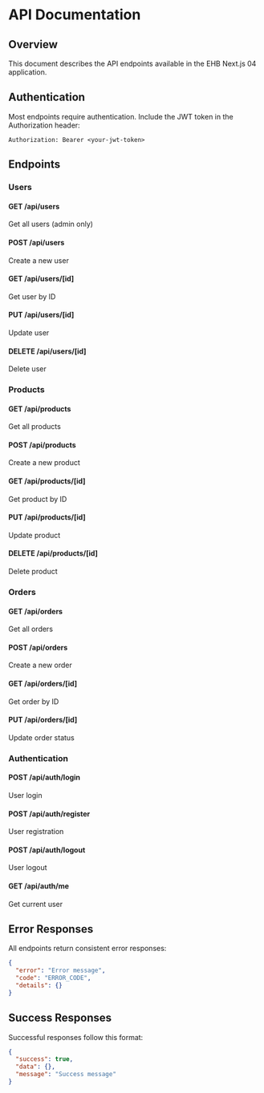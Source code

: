# API Documentation

## Overview

This document describes the API endpoints available in the EHB Next.js 04 application.

## Authentication

Most endpoints require authentication. Include the JWT token in the Authorization header:

```
Authorization: Bearer <your-jwt-token>
```

## Endpoints

### Users

#### GET /api/users
Get all users (admin only)

#### POST /api/users
Create a new user

#### GET /api/users/[id]
Get user by ID

#### PUT /api/users/[id]
Update user

#### DELETE /api/users/[id]
Delete user

### Products

#### GET /api/products
Get all products

#### POST /api/products
Create a new product

#### GET /api/products/[id]
Get product by ID

#### PUT /api/products/[id]
Update product

#### DELETE /api/products/[id]
Delete product

### Orders

#### GET /api/orders
Get all orders

#### POST /api/orders
Create a new order

#### GET /api/orders/[id]
Get order by ID

#### PUT /api/orders/[id]
Update order status

### Authentication

#### POST /api/auth/login
User login

#### POST /api/auth/register
User registration

#### POST /api/auth/logout
User logout

#### GET /api/auth/me
Get current user

## Error Responses

All endpoints return consistent error responses:

```json
{
  "error": "Error message",
  "code": "ERROR_CODE",
  "details": {}
}
```

## Success Responses

Successful responses follow this format:

```json
{
  "success": true,
  "data": {},
  "message": "Success message"
}
```
